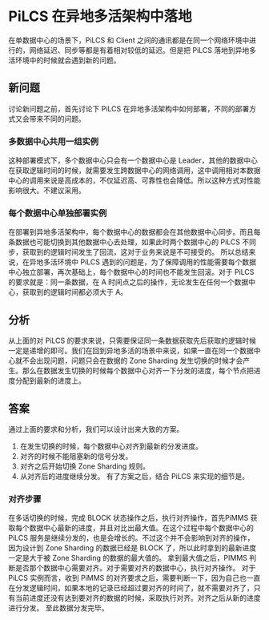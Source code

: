 # PiLCS 在异地多活架构中落地

在单数据中心的场景下，PiLCS 和 Client 之间的通讯都是在同一个网络环境中进行的，网络延迟、同步等都是有着相对较低的延迟。但是把 PiLCS 落地到异地多活环境中的时候就会遇到新的问题。

## 新问题
讨论新问题之前，首先讨论下 PiLCS 在异地多活架构中如何部署，不同的部署方式又会带来不同的问题。
### 多数据中心共用一组实例
这种部署模式下，多个数据中心只会有一个数据中心是 Leader，其他的数据中心在获取逻辑时间的时候，就需要发生跨数据中心的网络调用，这中调用相对本数据中心的调用来说是高成本的，不仅延迟高、可靠性也会降低。所以这种方式对性能影响很大。不建议采用。

### 每个数据中心单独部署实例
在部署到异地多活架构中，每个数据中心的数据都会在其他数据中心同步。而且每条数据也可能切换到其他数据中心去处理，如果此时两个数据中心的 PiLCS 不同步，获取到的逻辑时间发生了回流，这对于业务来说是不可接受的。
所以总结来说，在异地多活环境中 PiLCS 遇到的问题是，为了保障调用的性能需要每个数据中心独立部署，再次基础上，每个数据中心的时间也不能发生回滚。对于 PiLCS 的要求就是：同一条数据，在 A 时间点之后的操作，无论发生在任何一个数据中心，获取到的逻辑时间都必须大于 A。

## 分析
从上面的对 PiLCS 的要求来说，只需要保证同一条数据获取先后获取的逻辑时候一定是递增的即可。我们在回到异地多活的场景中来说，如果一直在同一个数据中心就不会出现问题，问题只会在数据的 Zone Sharding 发生切换的时候才会产生。那么在数据发生切换的时候每个数据中心对齐一下分发的进度，每个节点把进度分配到最新的进度上。

## 答案
通过上面的要求和分析，我们可以设计出来大致的方案。
1. 在发生切换的时候，每个数据中心对齐到最新的分发进度。
2. 对齐的时候不能阻塞新的信号分发。
3. 对齐之后开始切换 Zone Sharding 规则。
4. 从对齐后的进度继续分发。
有了方案之后，结合 PiLCS 来实现的细节是。

### 对齐步骤
在多话切换的时候，完成 BLOCK 状态操作之后，执行对齐操作，首先PiMMS 获取每个数据中心最新的进度，并且对比出最大值。在这个过程中每个数据中心的 PiLCS 服务是继续分发的，也是会增长的。不过这个并不会影响到对齐的操作，因为设计到 Zone Sharding 的数据已经是 BLOCK 了，所以此时拿到的最新进度一定是大于被 Zone Sharding 的数据的最大值的。
拿到最大值之后，PIMMS 判断是否那个数据中心需要对齐。对于需要对齐的数据中心，执行对齐操作。
对于 PiLCS 实例而言，收到 PiMMS 的对齐要求之后，需要判断一下，因为自己也一直在分发逻辑时间，如果本地的记录已经超过要对齐的时间了，就不需要对齐了，只有当前进度还没有达到要对齐的数据的时候，采取执行对齐。对齐之后从新的进度进行分发。
至此数据分发完毕。